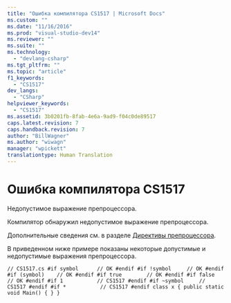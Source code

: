 ```yaml
---
title: "Ошибка компилятора CS1517 | Microsoft Docs"
ms.custom: ""
ms.date: "11/16/2016"
ms.prod: "visual-studio-dev14"
ms.reviewer: ""
ms.suite: ""
ms.technology: 
  - "devlang-csharp"
ms.tgt_pltfrm: ""
ms.topic: "article"
f1_keywords: 
  - "CS1517"
dev_langs: 
  - "CSharp"
helpviewer_keywords: 
  - "CS1517"
ms.assetid: 3b0201fb-8fab-4e6a-9ad9-f04c0de89517
caps.latest.revision: 7
caps.handback.revision: 7
author: "BillWagner"
ms.author: "wiwagn"
manager: "wpickett"
translationtype: Human Translation
---
```

# Ошибка компилятора CS1517
Недопустимое выражение препроцессора.  
  
 Компилятор обнаружил недопустимое выражение препроцессора.  
  
 Дополнительные сведения см. в разделе [Директивы препроцессора](../../csharp/language-reference/preprocessor-directives/index.md).  
  
 В приведенном ниже примере показаны некоторые допустимые и недопустимые выражения препроцессора.  
  
```  
// CS1517.cs #if symbol      // OK #endif #if !symbol     // OK #endif #if (symbol)    // OK #endif #if true        // OK #endif #if false       // OK #endif #if 1           // CS1517 #endif #if ~symbol     // CS1517 #endif #if *           // CS1517 #endif class x { public static void Main() { } }  
```